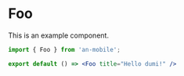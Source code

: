 # Foo

This is an example component.

```jsx
import { Foo } from 'an-mobile';

export default () => <Foo title="Hello dumi!" />
```
